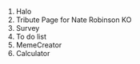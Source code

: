 1. Halo 
2. Tribute Page for Nate Robinson KO 
3. Survey 
4. To do list
5. MemeCreator
6. Calculator
